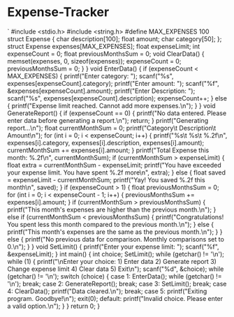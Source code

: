 # Expense-Tracker
`
#include <stdio.h>
#include <string.h>
#define MAX_EXPENSES 100
struct Expense {
char description[100];
float amount;
char category[50];
};
struct Expense expenses[MAX_EXPENSES];
float expenseLimit;
int expenseCount = 0;
float previousMonthsSum = 0;
void ClearData() {
memset(expenses, 0, sizeof(expenses));
expenseCount = 0;
previousMonthsSum = 0;
}
}
void EnterData() {
if (expenseCount < MAX_EXPENSES) {
printf("Enter category: ");
scanf("%s", expenses[expenseCount].category);
printf("Enter amount: ");
scanf("%f", &expenses[expenseCount].amount);
printf("Enter Description: ");
scanf("%s", expenses[expenseCount].description);
expenseCount++;
} else {
printf("Expense limit reached. Cannot add more expenses.\n");
}
}
void GenerateReport() {
if (expenseCount == 0) {
printf("No data entered. Please enter data before generating a report.\n");
return;
}
printf("Generating report...\n");
float currentMonthSum = 0;
printf("Category\t Description\t Amount\n");
for (int i = 0; i < expenseCount; i++) {
printf("%s\t %s\t %.2f\n", expenses[i].category, expenses[i].description,
expenses[i].amount);
currentMonthSum += expenses[i].amount;
}
printf("Total Expense this month: %.2f\n", currentMonthSum);
if (currentMonthSum > expenseLimit) {
float extra = currentMonthSum - expenseLimit;
printf("You have exceeded your expense limit. You have spent %.2f more\n",
extra);
}
else {
float saved = expenseLimit - currentMonthSum;
printf("Yay! You saved %.2f this month\n", saved);
}
if (expenseCount > 1) {
float previousMonthsSum = 0;
for (int i = 0; i < expenseCount - 1; i++) {
previousMonthsSum += expenses[i].amount;
}
if (currentMonthSum > previousMonthsSum) {
printf("This month's expenses are higher than the previous month.\n");
} else if (currentMonthSum < previousMonthsSum) {
printf("Congratulations! You spent less this month compared to the previous
month.\n");
} else {
printf("This month's expenses are the same as the previous month.\n");
}
} else {
printf("No previous data for comparison. Monthly comparisons set to 0.\n");
}
}
void SetLimit() {
printf("Enter your expense limit: ");
scanf("%f", &expenseLimit);
}
int main() {
int choice;
SetLimit();
while (getchar() != '\n');
while (1) {
printf("\nEnter your choice: 1) Enter data 2) Generate report 3) Change expense
limit 4) Clear data 5) Exit\n");
scanf("%d", &choice);
while (getchar() != '\n');
switch (choice) {
case 1:
EnterData();
while (getchar() != '\n');
break;
case 2:
GenerateReport();
break;
case 3:
SetLimit();
break;
case 4:
ClearData();
printf("Data cleared.\n");
break;
case 5:
printf("Exiting program. Goodbye!\n");
exit(0);
default:
printf("Invalid choice. Please enter a valid option.\n");
}
}
return 0;
}
```
